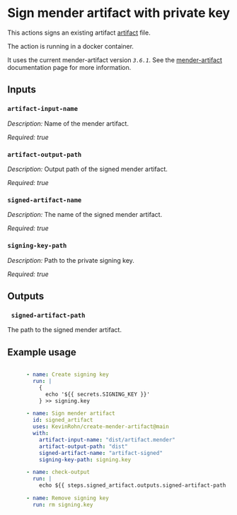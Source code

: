 # Sign mender artifact with private key

This actions signs an existing artifact [artifact](https://docs.mender.io/3.1/artifact-creation) file.

The action is running in a docker container.

It uses the current mender-artifact version _`3.6.1`_. 
See the [mender-artifact](https://docs.mender.io/3.1/artifact-creation/state-scripts) documentation page for more information.


## Inputs

### `artifact-input-name`

_Description:_
Name of the mender artifact.

_Required:_ *true*

### `artifact-output-path`

_Description:_
Output path of the signed mender artifact.

_Required:_ *true*

### `signed-artifact-name`

_Description:_
The name of the signed mender artifact.

_Required:_ *true*

### `signing-key-path`

_Description:_
Path to the private signing key.

_Required:_ *true*

## Outputs

### ` signed-artifact-path`

The path to the signed mender artifact.

## Example usage

```yaml

      - name: Create signing key
        run: |
          {
            echo '${{ secrets.SIGNING_KEY }}'
          } >> signing.key

      - name: Sign mender artifact
        id: signed_artifact
        uses: KevinRohn/create-mender-artifact@main
        with: 
          artifact-input-name: "dist/artifact.mender"
          artifact-output-path: "dist"
          signed-artifact-name: "artifact-signed"
          signing-key-path: signing.key

      - name: check-output
        run: |
          echo ${{ steps.signed_artifact.outputs.signed-artifact-path  }} # dist/artifact-signed.mender

      - name: Remove signing key
        run: rm signing.key
```
